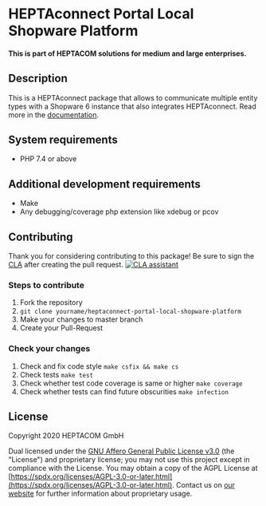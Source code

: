 # HEPTAconnect Portal Local Shopware Platform 
#### This is part of HEPTACOM solutions for medium and large enterprises.

## Description

This is a HEPTAconnect package that allows to communicate multiple entity types with a Shopware 6 instance that also integrates HEPTAconnect.
Read more in the [documentation](https://heptaconnect.io/).


## System requirements

* PHP 7.4 or above


## Additional development requirements

* Make
* Any debugging/coverage php extension like xdebug or pcov


## Contributing

Thank you for considering contributing to this package! Be sure to sign the [CLA](./CLA.md) after creating the pull request. [![CLA assistant](https://cla-assistant.io/readme/badge/HEPTACOM/heptaconnect-portal-local-shopware-platform)](https://cla-assistant.io/HEPTACOM/heptaconnect-portal-local-shopware-platform)


### Steps to contribute

1. Fork the repository
2. `git clone yourname/heptaconnect-portal-local-shopware-platform`
3. Make your changes to master branch
4. Create your Pull-Request


### Check your changes

1. Check and fix code style `make csfix && make cs`
2. Check tests `make test`
3. Check whether test code coverage is same or higher `make coverage`
4. Check whether tests can find future obscurities `make infection`


## License

Copyright 2020 HEPTACOM GmbH

Dual licensed under the [GNU Affero General Public License v3.0](./LICENSE.md) (the "License") and proprietary license; you may not use this project except in compliance with the License.
You may obtain a copy of the AGPL License at [https://spdx.org/licenses/AGPL-3.0-or-later.html](https://spdx.org/licenses/AGPL-3.0-or-later.html).
Contact us on [our website](https://www.heptacom.de) for further information about proprietary usage.
